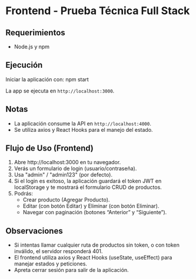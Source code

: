 # Frontend - Prueba Técnica Full Stack

## Requerimientos
- Node.js y npm

## Ejecución
Iniciar la aplicación con:
npm start

La app se ejecuta en `http://localhost:3000`.

## Notas
- La aplicación consume la API en `http://localhost:4000`.
- Se utiliza axios y React Hooks para el manejo del estado.


## Flujo de Uso (Frontend)

1. Abre http://localhost:3000 en tu navegador.
2. Verás un formulario de login (usuario/contraseña).
3. Usa "admin" / "admin123" (por defecto).
4. Si el login es exitoso, la aplicación guardará el token JWT en localStorage y te mostrará el formulario CRUD de productos.
5. Podrás:
   - Crear producto (Agregar Producto).
   - Editar (con botón Editar) y Eliminar (con botón Eliminar).
   - Navegar con paginación (botones “Anterior” y “Siguiente”).


## Observaciones
- Si intentas llamar cualquier ruta de productos sin token, o con token inválido, el servidor responderá 401.
- El frontend utiliza axios y React Hooks (useState, useEffect) para manejar estados y peticiones.
- Apreta cerrar sesión para salir de la aplicación.